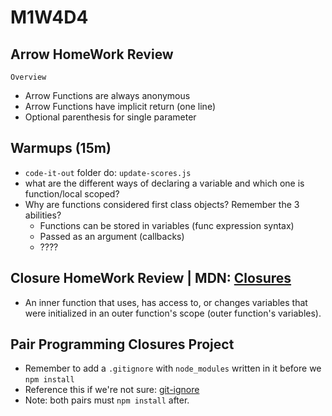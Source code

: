 # M1W4D4

## Arrow HomeWork Review
`Overview`
- Arrow Functions are always anonymous
- Arrow Functions have implicit return (one line)
- Optional parenthesis for single parameter

## Warmups (15m)
- `code-it-out` folder do: `update-scores.js`
- what are the different ways of declaring a variable and which one is function/local scoped?
- Why are functions considered first class objects? Remember the 3 abilities?
  - Functions can be stored in variables (func expression syntax)
  - Passed as an argument (callbacks)
  - ????
  
## Closure HomeWork Review | MDN: [Closures]

- An inner function that uses, has access to, or changes variables that were initialized
in an outer function's scope (outer function's variables).


[Closures]: https://developer.mozilla.org/en-US/docs/Web/JavaScript/Closures


## Pair Programming Closures Project
- Remember to add a `.gitignore` with `node_modules` written in it before we `npm install`
- Reference this if we're not sure: [git-ignore](https://github.com/appacademy/Module-1-Resources/blob/main/additional_resources/week2/gitflow/README.md#adding-gitignore-file)
- Note: both pairs must `npm install` after.